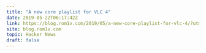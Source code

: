 ```yaml
---
title: "A new core playlist for VLC 4"
date: 2019-05-22T06:17:42Z
link: https://blog.rom1v.com/2019/05/a-new-core-playlist-for-vlc-4/?utm_medium=RSS&utm_source=hune
site: blog.rom1v.com
topic: Hacker News
draft: false
---
```

